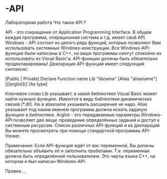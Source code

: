 # -API
Лабораторная работа
Что такое API ?

API - это сокращение от Application Programming Interface. В общем каждая программа, операционная система и т.д. имеет свой API. Windows - API состоит из целого ряда функций, которые позволяют Вам использовать системные Windows-конструкции. Все Windows-API-функции были написаны в C++, но ваши программы смогут спокойно их использовать из Visual Basic'a. API-функции должны быть обязательно продекларированы! Декларация API-функций имеет следующий синтаксис:

[Public | Private] Declare Function name Lib "libname" [Alias "aliasname"] [([arglist])] [As type]

Ключевое слово Lib указывает, в какой библиотеке Visual Basic может найти нужную функцию. Имеются в виду библиотеки динамических связей (*.dll). Но в aliasname указывать расширение не надо. Alias указывает под каким именем программа должна искать заданую функцию в библиотеке. Arglist - это передаваемые параметры.Windows-API позволяет две вещи: проведение определённых заданий и доступ к системным ресурсам. Список различных API-функций и их деклараций Вы можете просмотреть при помощи стандартной программы API-Viewer.

Примечание: Если АPI-функция ждёт от вас переменной, Вы должны обязательно объявить её и заполнить пробелами. Т.е. переменная должна быть определённой пользователем. Это черты языка С++, на котором и был написан Windows-API.

Правка....
